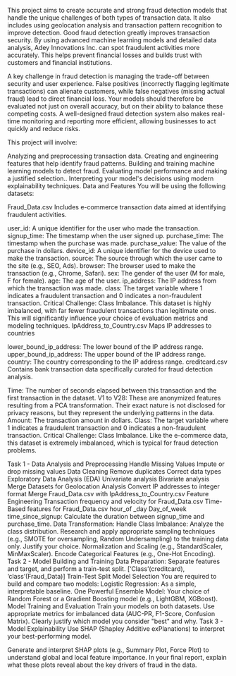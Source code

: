 This project aims to create accurate and strong fraud detection models that handle the unique challenges of both types of transaction data. It also includes using geolocation analysis and transaction pattern recognition to improve detection. Good fraud detection greatly improves transaction security. By using advanced machine learning models and detailed data analysis, Adey Innovations Inc. can spot fraudulent activities more accurately. This helps prevent financial losses and builds trust with customers and financial institutions.

A key challenge in fraud detection is managing the trade-off between security and user experience. False positives (incorrectly flagging legitimate transactions) can alienate customers, while false negatives (missing actual fraud) lead to direct financial loss. Your models should therefore be evaluated not just on overall accuracy, but on their ability to balance these competing costs. A well-designed fraud detection system also makes real-time monitoring and reporting more efficient, allowing businesses to act quickly and reduce risks.

This project will involve:

Analyzing and preprocessing transaction data.
Creating and engineering features that help identify fraud patterns.
Building and training machine learning models to detect fraud.
Evaluating model performance and making a justified selection..
Interpreting your model's decisions using modern explainability techniques.
Data and Features
You will be using the following datasets:

Fraud_Data.csv
Includes e-commerce transaction data aimed at identifying fraudulent activities.

user_id: A unique identifier for the user who made the transaction.
signup_time: The timestamp when the user signed up.
purchase_time: The timestamp when the purchase was made.
purchase_value: The value of the purchase in dollars.
device_id: A unique identifier for the device used to make the transaction.
source: The source through which the user came to the site (e.g., SEO, Ads).
browser: The browser used to make the transaction (e.g., Chrome, Safari).
sex: The gender of the user (M for male, F for female).
age: The age of the user.
ip_address: The IP address from which the transaction was made.
class: The target variable where 1 indicates a fraudulent transaction and 0 indicates a non-fraudulent transaction.
Critical Challenge: Class Imbalance. This dataset is highly imbalanced, with far fewer fraudulent transactions than legitimate ones. This will significantly influence your choice of evaluation metrics and modeling techniques.
IpAddress_to_Country.csv
Maps IP addresses to countries

lower_bound_ip_address: The lower bound of the IP address range.
upper_bound_ip_address: The upper bound of the IP address range.
country: The country corresponding to the IP address range.
creditcard.csv
Contains bank transaction data specifically curated for fraud detection analysis. 

Time: The number of seconds elapsed between this transaction and the first transaction in the dataset.
V1 to V28: These are anonymized features resulting from a PCA transformation. Their exact nature is not disclosed for privacy reasons, but they represent the underlying patterns in the data.
Amount: The transaction amount in dollars.
Class: The target variable where 1 indicates a fraudulent transaction and 0 indicates a non-fraudulent transaction.
Critical Challenge: Class Imbalance. Like the e-commerce data, this dataset is extremely imbalanced, which is typical for fraud detection problems.




Task 1 - Data Analysis and Preprocessing
Handle Missing Values
Impute or drop missing values
Data Cleaning
Remove duplicates
Correct data types
Exploratory Data Analysis (EDA)
Univariate analysis
Bivariate analysis
Merge Datasets for Geolocation Analysis
Convert IP addresses to integer format
Merge Fraud_Data.csv with IpAddress_to_Country.csv
Feature Engineering
Transaction frequency and velocity for Fraud_Data.csv
Time-Based features for Fraud_Data.csv
hour_of _day
Day_of_week
time_since_signup: Calculate the duration between signup_time and purchase_time.
Data Transformation:
Handle Class Imbalance: Analyze the class distribution. Research and apply appropriate sampling techniques (e.g., SMOTE for oversampling, Random Undersampling) to the training data only. Justify your choice.
Normalization and Scaling (e.g., StandardScaler, MinMaxScaler).
Encode Categorical Features (e.g., One-Hot Encoding).
Task 2 - Model Building and Training 
Data Preparation:
Separate features and target, and perform a train-test split. [‘Class’(creditcard), ‘class’(Fraud_Data)]
Train-Test Split 
Model Selection
You are required to build and compare two models:
Logistic Regression: As a simple, interpretable baseline.
One Powerful Ensemble Model: Your choice of Random Forest or a Gradient Boosting model (e.g., LightGBM, XGBoost).
Model Training and Evaluation
Train your models on both datasets.
Use appropriate metrics for imbalanced data (AUC-PR, F1-Score, Confusion Matrix).
Clearly justify which model you consider "best" and why.
Task 3 - Model Explainability
Use SHAP (Shapley Additive exPlanations) to interpret your best-performing model.

Generate and interpret SHAP plots (e.g., Summary Plot, Force Plot) to understand global and local feature importance.
In your final report, explain what these plots reveal about the key drivers of fraud in the data.